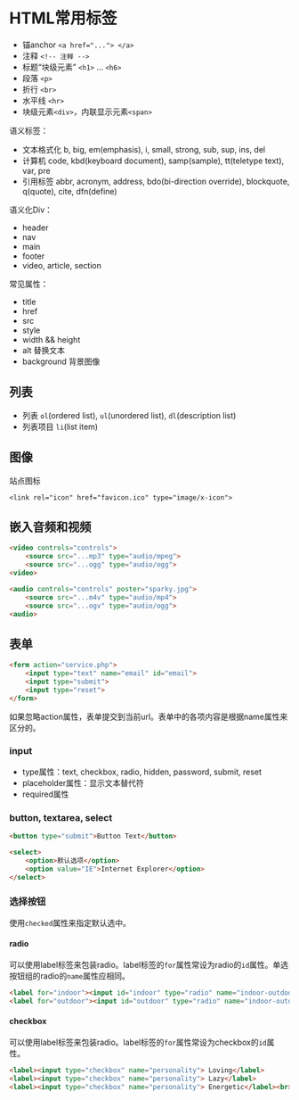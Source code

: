 # HTML常用标签

- 锚anchor `<a href="..."> </a>`
- 注释 `<!-- 注释 -->`
- 标题“块级元素” `<h1>` ... `<h6>`
- 段落 `<p>`
- 折行 `<br>`
- 水平线 `<hr>`
- 块级元素`<div>`，内联显示元素`<span>`

语义标签：

- 文本格式化 b, big, em(emphasis), i, small, strong, sub, sup, ins, del
- 计算机 code, kbd(keyboard document), samp(sample), tt(teletype text), var, pre
- 引用标签 abbr, acronym, address, bdo(bi-direction override), blockquote, q(quote), cite, dfn(define)

语义化Div：

- header
- nav
- main
- footer
- video, article, section

常见属性：

- title
- href
- src
- style
- width && height
- alt 替换文本
- background 背景图像

## 列表

- 列表 `ol`(ordered list), `ul`(unordered list), `dl`(description list)
- 列表项目 `li`(list item)

## 图像

站点图标

`<link rel="icon" href="favicon.ico" type="image/x-icon">`

## 嵌入音频和视频

```html
<video controls="controls">
    <source src="...mp3" type="audio/mpeg">
    <source src="...ogg" type="audio/ogg">
<video>
```

```html
<audio controls="controls" poster="sparky.jpg">
    <source src="...m4v" type="audio/mp4">
    <source src="...ogv" type="audio/ogg">
<audio>
```

## 表单

```html
<form action="service.php">
    <input type="text" name="email" id="email">
    <input type="submit">
    <input type="reset">
</form>
```

如果忽略action属性，表单提交到当前url。表单中的各项内容是根据name属性来区分的。

### input

- type属性：text, checkbox, radio, hidden, password, submit, reset
- placeholder属性：显示文本替代符
- required属性

### button, textarea, select

```html
<button type="submit">Button Text</button>
```

```html
<select>
    <option>默认选项</option>
    <option value="IE">Internet Explorer</option>
</select>
```

### 选择按钮

使用`checked`属性来指定默认选中。

#### radio

可以使用label标签来包装radio。label标签的`for`属性常设为radio的`id`属性。单选按钮组的radio的`name`属性应相同。

```html
<label for="indoor"><input id="indoor" type="radio" name="indoor-outdoor"> Indoor</label>
<label for="outdoor"><input id="outdoor" type="radio" name="indoor-outdoor"> Outdoor</label><br>
```

#### checkbox

可以使用label标签来包装radio。label标签的`for`属性常设为checkbox的`id`属性。

```html
<label><input type="checkbox" name="personality"> Loving</label>
<label><input type="checkbox" name="personality"> Lazy</label>
<label><input type="checkbox" name="personality"> Energetic</label><br>
```
